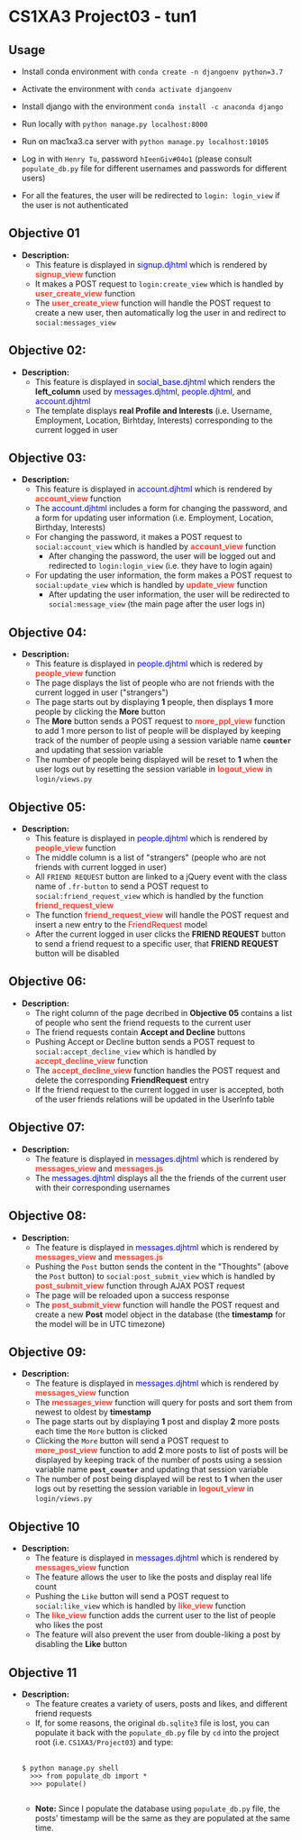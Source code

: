 # CS1XA3 Project03 - tun1

## Usage
* Install conda environment with `conda create -n djangoenv python=3.7`
* Activate the environment with `conda activate djangoenv`
* Install django with the environment `conda install -c anaconda django`

* Run locally with `python manage.py localhost:8000` 
* Run on mac1xa3.ca server with `python manage.py localhost:10105`

* Log in with `Henry Tu`, password `hIeenGiv#04o1` (please consult `populate_db.py` file for different usernames and passwords for different users)

* For all the features, the user will be redirected to `login: login_view` if the user is not authenticated

## Objective 01
* __Description:__
    * This feature is displayed in <span style="color:blue">signup.djhtml</span> which is rendered by <span style="color:#ff4433">__signup_view__</span> function
    * It makes a POST request to `login:create_view` which is handled by <span style="color:#ff4433">__user_create_view__</span> function
    * The <span style="color:#ff4433">__user_create_view__</span> function will handle the POST request to create a new user, then automatically log the user in and redirect to `social:messages_view`

## Objective 02:
* __Description:__
    * This feature is displayed in <span style="color:blue">social_base.djhtml</span> which renders the __left_column__ used by <span style="color:blue">messages.djhtml</span>, <span style="color:blue">people.djhtml</span>, and <span style="color:blue">account.djhtml</span>
    * The template displays __real Profile and Interests__ (i.e. Username, Employment, Location, Birhtday, Interests) corresponding to the current logged in user 

## Objective 03:
* __Description:__
    * This feature is displayed in <span style="color:blue">account.djhtml</span> which is rendered by <span style="color:#ff4433">__account_view__</span> function
    * The <span style="color:blue">account.djhtml</span> includes a form for changing the password, and a form for updating user information (i.e. Employment, Location, Birthday, Interests)
    * For changing the password, it makes a POST request to `social:account_view` which is handled by <span style="color:#ff4433">__account_view__</span> function
        * After changing the password, the user will be logged out and redirected to `login:login_view` (i.e. they have to login again)
    * For updating the user information, the form makes a POST request to `social:update_view` which is handled by <span style="color:#ff4433">__update_view__</span> function
        * After updating the user information, the user will be redirected to `social:message_view` (the main page after the user logs in)

## Objective 04:
* __Description:__
    * This feature is displayed in <span style="color:blue">people.djhtml</span> which is redered by <span style="color:#ff4433">__people_view__</span> function
    * The page displays the list of people who are not friends with the current logged in user ("strangers")
    * The page starts out by displaying __1__ people, then displays __1__ more people by clicking the __More__ button
    * The __More__ button sends a POST request to <span style="color:#ff4433">__more_ppl_view__</span> function to add 1 more person to list of people will be displayed by keeping track of the number of people using a session variable name __`counter`__ and updating that session variable 
    * The number of people being displayed will be reset to __1__ when the user logs out by resetting the session variable in <span style="color:#ff4433">__logout_view__</span> in `login/views.py`

## Objective 05:
* __Description:__
    * This feature is displayed in <span style="color:blue">people.djhtml</span> which is rendered by <span style="color:#ff4433">__people_view__</span> function
    * The middle column is a list of "strangers" (people who are not friends with current logged in user)
    * All `FRIEND REQUEST` button are linked to a jQuery event with the class name of `.fr-button` to send a POST request to `social:friend_request_view` which is handled by the function <span style="color:#ff4433">__friend_request_view__</span>
    * The function <span style="color:#ff4433">__friend_request_view__</span> will handle the POST request and insert a new entry to the <span style="color:red">FriendRequest</span> model
    * After the current logged in user clicks the __FRIEND REQUEST__ button to send a friend request to a specific user, that __FRIEND REQUEST__ button will be disabled

## Objective 06:
* __Description:__
    * The right column of the page decribed in __Objective 05__ contains a list of people who sent the friend requests to the current user
    * The friend requests contain __Accept and Decline__ buttons
    * Pushing Accept or Decline button sends a POST request to `social:accept_decline_view` which is handled by <span style="color:#ff4433">__accept_decline_view__</span> function
    * The <span style="color:#ff4433">__accept_decline_view__</span> function handles the POST request and delete the corresponding __FriendRequest__ entry
    * If the friend request to the current logged in user is accepted, both of the user friends relations will be updated in the UserInfo table

## Objective 07:
* __Description:__
    * The feature is displayed in <span style="color:blue">messages.djhtml</span> which is rendered by <span style="color:#ff4433">__messages_view__</span> and <span style="color:#ff4433">__messages.js__</span>
    * The <span style="color:blue">messages.djhtml</span> displays all the the friends of the current user with their corresponding usernames

## Objective 08:
* __Description:__
    * The feature is displayed in <span style="color:blue">messages.djhtml</span> which is rendered by <span style="color:#ff4433">__messages_view__</span> and <span style="color:#ff4433">__messages.js__</span>
    * Pushing the `Post` button sends the content in the "Thoughts" (above the `Post` button) to `social:post_submit_view` which is handled by <span style="color:#ff4433">__post_submit_view__</span> function through AJAX POST request
    * The page will be reloaded upon a success response
    * The <span style="color:#ff4433">__post_submit_view__</span> function will handle the POST request and create a new __Post__ model object in the database (the __timestamp__ for the model will be in UTC timezone)

## Objective 09:
* __Description:__
    * The feature is displayed in <span style="color:blue">messages.djhtml</span> which is rendered by <span style="color:#ff4433">__messages_view__</span> function
    * The <span style="color:#ff4433">__messages_view__</span> function will query for posts and sort them from newest to oldest by __timestamp__
    * The page starts out by displaying __1__ post and display __2__ more posts each time the `More` button is clicked
    * Clicking the `More` button will send a POST request to <span style="color:#ff4433">__more_post_view__</span> function to add __2__ more posts to list of posts will be displayed by keeping track of the number of posts using a session variable name __`post_counter`__ and updating that session variable 
    * The number of post being displayed will be rest to __1__ when the user logs out by resetting the session variable in <span style="color:#ff4433">__logout_view__</span> in `login/views.py`

## Objective 10
* __Description:__
    * The feature is displayed in <span style="color:blue">messages.djhtml</span> which is rendered by <span style="color:#ff4433">__messages_view__</span> function
    * The feature allows the user to like the posts and display real life count
    * Pushing the `Like` button will send a POST request to `social:like_view` which is handled by <span style="color:#ff4433">__like_view__</span> function
    * The <span style="color:#ff4433">__like_view__</span> function adds the current user to the list of people who likes the post
    * The feature will also prevent the user from double-liking a post by disabling the __Like__ button

## Objective 11
* __Description:__
    * The feature creates a variety of users, posts and likes, and different friend requests
    * If, for some reasons, the original `db.sqlite3` file is lost, you can populate it back with the `populate_db.py` file by `cd` into the project root (i.e. `CS1XA3/Project03`) and type:<br></br>
    <pre><code>$ python manage.py shell
    >>> from populate_db import *  
    >>> populate() 
    </code></pre> 
    * __Note:__
        Since I populate the database using `populate_db.py` file, the posts' timestamp will be the same as they are populated at the same time.